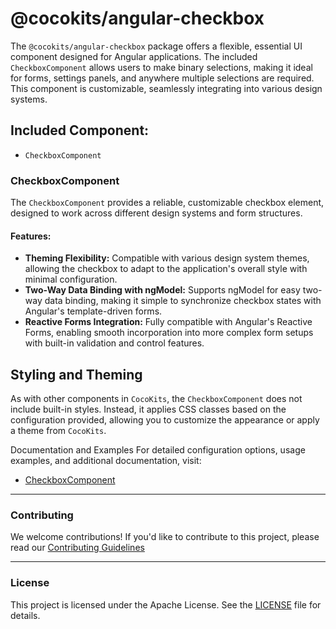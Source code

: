 # @cocokits/angular-checkbox
The `@cocokits/angular-checkbox` package offers a flexible, essential UI component designed for Angular applications. The included `CheckboxComponent` allows users to make binary selections, making it ideal for forms, settings panels, and anywhere multiple selections are required. This component is customizable, seamlessly integrating into various design systems.

## Included Component:
- `CheckboxComponent`


### CheckboxComponent
The `CheckboxComponent` provides a reliable, customizable checkbox element, designed to work across different design systems and form structures.

#### Features:
- **Theming Flexibility:** Compatible with various design system themes, allowing the checkbox to adapt to the application's overall style with minimal configuration.
- **Two-Way Data Binding with ngModel:** Supports ngModel for easy two-way data binding, making it simple to synchronize checkbox states with Angular's template-driven forms.
- **Reactive Forms Integration:** Fully compatible with Angular's Reactive Forms, enabling smooth incorporation into more complex form setups with built-in validation and control features.


## Styling and Theming
As with other components in `CocoKits`, the `CheckboxComponent` does not include built-in styles. Instead, it applies CSS classes based on the configuration provided, allowing you to customize the appearance or apply a theme from `CocoKits`.

Documentation and Examples
For detailed configuration options, usage examples, and additional documentation, visit:

- [CheckboxComponent](https://angular.cocokits.com/?path=/docs/ui-components-checkbox--docs)

---

### Contributing
We welcome contributions! If you'd like to contribute to this project, please read our [Contributing Guidelines](https://github.com/coco-base/cocokits/blob/main/CONTRIBUTING.md)

---

### License
This project is licensed under the Apache License. See the [LICENSE](https://github.com/coco-base/cocokits/blob/main/LICENSE) file for details.
